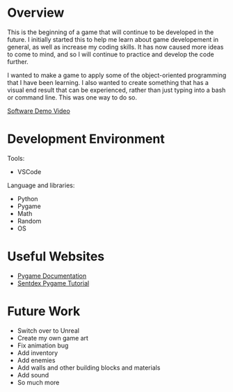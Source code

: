 # Overview

This is the beginning of a game that will continue to be developed in the future. I initially started this to help me learn about game developement in general, as well as increase my coding skills. It has now caused more ideas to come to mind, and so I will continue to practice and develop the code further.

I wanted to make a game to apply some of the object-oriented programming that I have been learning. I also wanted to create something that has a visual end result that can be experienced, rather than just typing into a bash or command line. This was one way to do so.

[Software Demo Video](https://youtu.be/ux-jYWAXbPs)

# Development Environment

Tools:

- VSCode

Language and libraries:

* Python
* Pygame
* Math
* Random
* OS

# Useful Websites

* [Pygame Documentation](https://www.pygame.org/docs/ref/pygame.html)
* [Sentdex Pygame Tutorial](https://www.youtube.com/playlist?list=PLQVvvaa0QuDdLkP8MrOXLe_rKuf6r80KO)

# Future Work

* Switch over to Unreal
* Create my own game art
* Fix animation bug
* Add inventory
* Add enemies
* Add walls and other building blocks and materials
* Add sound
* So much more
